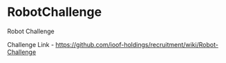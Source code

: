 # RobotChallenge
Robot Challenge

Challenge Link - https://github.com/ioof-holdings/recruitment/wiki/Robot-Challenge


